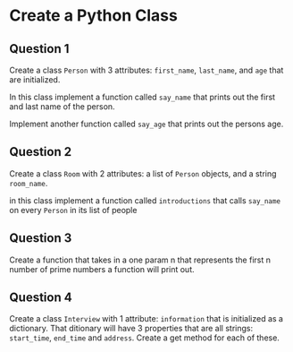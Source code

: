 # Create a Python Class

## Question 1

Create a class `Person` with 3 attributes: `first_name`, `last_name`, and `age` that are initialized.

In this class implement a function called `say_name` that prints out the first and last name of the person.

Implement another function called `say_age` that prints out the persons age. 

## Question 2

Create a class `Room` with 2 attributes: a list of `Person` objects, and a string `room_name`.

in this class implement a function called `introductions` that calls `say_name` on every `Person` in its list of people

## Question 3

Create a function that takes in a one param n that represents the first n number of prime numbers a function will print out. 


## Question 4

Create a class `Interview` with 1 attribute: `information` that is initialized as a dictionary. That ditionary will have 3 properties that are all strings: `start_time`, `end_time` and `address`. Create a get method for each of these. 

